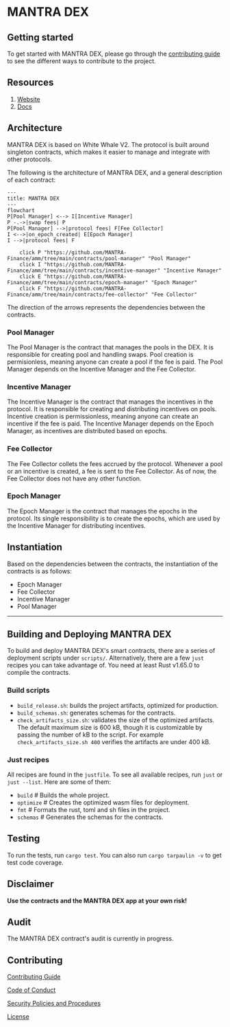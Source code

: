 # MANTRA DEX

## Getting started

To get started with MANTRA DEX, please go through the [contributing guide](./docs/CONTRIBUTING.md) to see the
different ways to contribute to the project.

## Resources

1. [Website](https://mantra.zone/)
2. [Docs]()

## Architecture

MANTRA DEX is based on White Whale V2. The protocol is built around singleton contracts, which makes it easier to manage
and integrate with other protocols.

The following is the architecture of MANTRA DEX, and a general description of each contract:

```mermaid
---
title: MANTRA DEX
---
flowchart
P[Pool Manager] <--> I[Incentive Manager]
P -.->|swap fees| P
P[Pool Manager] -->|protocol fees| F[Fee Collector]
I <-->|on_epoch_created| E[Epoch Manager]
I -->|protocol fees| F

    click P "https://github.com/MANTRA-Finance/amm/tree/main/contracts/pool-manager" "Pool Manager"
    click I "https://github.com/MANTRA-Finance/amm/tree/main/contracts/incentive-manager" "Incentive Manager"
    click E "https://github.com/MANTRA-Finance/amm/tree/main/contracts/epoch-manager" "Epoch Manager"
    click F "https://github.com/MANTRA-Finance/amm/tree/main/contracts/fee-collector" "Fee Collector"
```

The direction of the arrows represents the dependencies between the contracts.

### Pool Manager

The Pool Manager is the contract that manages the pools in the DEX. It is responsible for creating pool and handling
swaps. Pool creation is permisionless, meaning anyone can create a pool if the fee is paid. The Pool Manager depends on
the Incentive Manager and the Fee Collector.

### Incentive Manager

The Incentive Manager is the contract that manages the incentives in the protocol. It is responsible for creating and
distributing incentives on pools. Incentive creation is permissionless, meaning anyone can create an incentive if the fee is paid.
The Incentive Manager depends on the Epoch Manager, as incentives are distributed based on epochs.

### Fee Collector

The Fee Collector collets the fees accrued by the protocol. Whenever a pool or an incentive is created, a fee is sent
to the Fee Collector. As of now, the Fee Collector does not have any other function.

### Epoch Manager

The Epoch Manager is the contract that manages the epochs in the protocol. Its single responsibility is to create the epochs,
which are used by the Incentive Manager for distributing incentives.

## Instantiation

Based on the dependencies between the contracts, the instantiation of the contracts is as follows:

- Epoch Manager
- Fee Collector
- Incentive Manager
- Pool Manager

---

## Building and Deploying MANTRA DEX

To build and deploy MANTRA DEX's smart contracts, there are a series of deployment scripts under `scripts/`. Alternatively,
there are a few `just` recipes you can take advantage of. You need at least Rust v1.65.0 to compile the contracts.

### Build scripts

- `build_release.sh`: builds the project artifacts, optimized for production.
- `build_schemas.sh`: generates schemas for the contracts.
- `check_artifacts_size.sh`: validates the size of the optimized artifacts. The default maximum size is 600 kB, though
  it is customizable by passing the number of kB to the script. For example `check_artifacts_size.sh 400` verifies the
  artifacts are under 400 kB.

### Just recipes

All recipes are found in the `justfile`. To see all available recipes, run `just` or `just --list`. Here are some of them:

- `build` # Builds the whole project.
- `optimize` # Creates the optimized wasm files for deployment.
- `fmt` # Formats the rust, toml and sh files in the project.
- `schemas` # Generates the schemas for the contracts.

## Testing

To run the tests, run `cargo test`. You can also run `cargo tarpaulin -v` to get test code coverage.

## Disclaimer

**Use the contracts and the MANTRA DEX app at your own risk!**

## Audit

The MANTRA DEX contract's audit is currently in progress.

## Contributing

[Contributing Guide](./docs/CONTRIBUTING.md)

[Code of Conduct](./docs/CODE_OF_CONDUCT.md)

[Security Policies and Procedures](./docs/SECURITY.md)

[License](./LICENSE)
